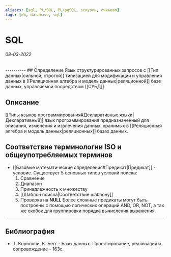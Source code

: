 ```yaml
---
aliases: [sql, PL/SQL, PL/pgSQL, эскуэль, сикьюэл]
tags: [db, database, sql]
---
```

# SQL
<h6>08-03-2022</h6>
----------
## Определение
Язык структурированных запросов с [[Тип данных|сильной, строгой]] типизацией для модификации и управления данных в [[Реляционная алгебра и модель данных|реляционной]] базе данных, управляемой посредством [[СУБД]]

## Описание
[[Типы языков программирования#Декларативные языки|Декларативный]] язык программирования предназначенный для описания, изменения и извлечения данных, хранимых в [[Реляционная алгебра и модель данных|реляционных]] базах данных. 

## Соответствие терминологии ISO и общеупотребляемых терминов
- [[Базовые математические определения#Предикат|Предикат]] - условие. Существует 5 основных типов условий поиска:
  1. Сравнение
  2. Диапазон
  3. Принадлежность к множеству
  4. [[Шаблон поиска|Соответствие шаблону]]
  5. Проверка на **NULL**
Более сложные предикаты могут быть построены с помощью логических операций AND, OR, NOT, а так же скобок для группировки порядка вычисления выражения.

---
## Библиография
- Т. Корнолли, К. Бегг - Базы данных. Проектирование, реализация и сопровождение - 163с.
